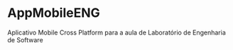 # AppMobileENG
Aplicativo Mobile Cross Platform para a aula de Laboratório de Engenharia de Software
